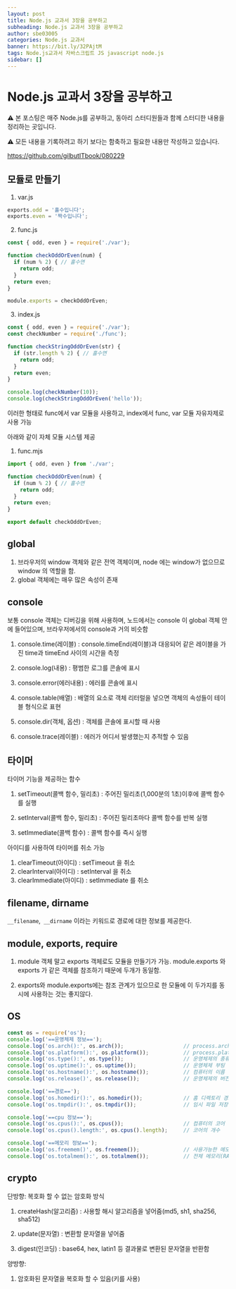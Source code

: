 ```yaml
---
layout: post
title: Node.js 교과서 3장을 공부하고
subheading: Node.js 교과서 3장을 공부하고
author: sbe03005
categories: Node.js 교과서
banner: https://bit.ly/32PAjtM
tags: Node.js교과서 자바스크립트 JS javascript node.js
sidebar: []
---
```


# Node.js 교과서 3장을 공부하고



⚠️ 본 포스팅은 매주 Node.js를 공부하고, 동아리 스터디원들과 함께 스터디한 내용을 정리하는 곳입니다.

⚠️ 모든 내용을 기록하려고 하기 보다는 함축하고 필요한 내용만 작성하고 있습니다.

https://github.com/gilbutITbook/080229



## 모듈로 만들기

1. var.js

```js
exports.odd = '홀수입니다';
exports.even = '짝수입니다';
```

2. func.js

```js
const { odd, even } = require('./var');

function checkOddOrEven(num) {
  if (num % 2) { // 홀수면
    return odd;
  }
  return even;
}

module.exports = checkOddOrEven;
```

3. index.js

```js
const { odd, even } = require('./var');
const checkNumber = require('./func');

function checkStringOddOrEven(str) {
  if (str.length % 2) { // 홀수면
    return odd;
  }
  return even;
}

console.log(checkNumber(10));
console.log(checkStringOddOrEven('hello'));
```



이러한 형태로 func에서 var 모듈을 사용하고, index에서 func, var 모듈 자유자제로 사용 가능



아래와 같이 자체 모듈 시스템 제공

1. func.mjs

```js
import { odd, even } from './var';

function checkOddOrEven(num) {
  if (num % 2) { // 홀수면
    return odd;
  }
  return even;
}

export default checkOddOrEven;
```





## global

1. 브라우저의 window 객체와 같은 전역 객체이며, node 에는 window가 없으므로 window 의 역할을 함.
2. global 객체에는 매우 많은 속성이 존재



## console

보통 console 객체는 디버깅을 위해 사용하며, 노드에서는 console 이 global 객체 안에 들어있으며, 브라우저에서의 console과 거의 비슷함

1. console.time(레이블) : console.timeEnd(레이블)과 대응되어 같은 레이블을 가진 time과 timeEnd 사이의 시간을 측정

2. console.log(내용) : 평범한 로그를 콘솔에 표시

3. console.error(에러내용) : 에러를 콘솔에 표시

4. console.table(배열) : 배열의 요소로 객체 리터럴을 넣으면 객체의 속성들이 테이블 형식으로 표현

5. console.dir(객체, 옵션) : 객체를 콘솔에 표시할 때 사용

6. console.trace(레이블) : 에러가 어디서 발생했는지 추적할 수 있음



## 타이머

타이머 기능을 제공하는 함수

1. setTimeout(콜백 함수, 밀리초) : 주어진 밀리초(1,000분의 1초)이후에 콜백 함수를 실행

2. setInterval(콜백 함수, 밀리초) : 주어진 밀리초마다 콜백 함수를 반복 실행

3. setImmediate(콜백 함수) : 콜백 함수를 즉시 실행

   

아이디를 사용하여 타이머를 취소 가능

1. clearTimeout(아이디) : setTimeout 을 취소
2. clearInterval(아이디) : setInterval 을 취소
3. clearImmediate(아이디) : setImmediate 를 취소



## filename, dirname

`__filename`,` __dirname` 이라는 키워드로 경로에 대한 정보를 제공한다.



## module, exports, require

1. module 객체 말고 exports 객체로도 모듈을 만들기가 가능. module.exports 와 exports 가 같은 객체를 참조하기 때문에 두개가 동일함. 

2. exports와 module.exports에는 참조 관계가 있으므로 한 모듈에 이 두가지를 동시에 사용하는 것는 좋지않다.



## OS

```js
const os = require('os');
console.log('==운영체제 정보==');
console.log('os.arch():', os.arch());                   // process.arch와 동일
console.log('os.platform():', os.platform());           // process.platform과 동일
console.log('os.type():', os.type());                   // 운영체제의 종류
console.log('os.uptime():', os.uptime());               // 운영체제 부팅 이후 흐른 시간(초)
console.log('os.hostname():', os.hostname());           // 컴퓨터의 이름
console.log('os.release()', os.release());              // 운영체제의 버전

console.log('==경로==');
console.log('os.homedir():', os.homedir());             // 홈 디렉토리 경로
console.log('os.tmpdir():', os.tmpdir());               // 임시 파일 저장 경로

console.log('==cpu 정보==');
console.log('os.cpus():', os.cpus());                   // 컴퓨터의 코어 정보
console.log('os.cpus().length:', os.cpus().length);     // 코어의 개수

console.log('==메모리 정보==');
console.log('os.freemem()', os.freemem());              // 사용가능한 메모리(RAM)
console.log('os.totalmem():', os.totalmem());           // 전체 메모리(RAM)
```



## crypto

단방향: 복호화 할 수 없는 암호화 방식

1. createHash(알고리즘) : 사용할 해시 알고리즘을 넣어줌(md5, sh1, sha256, sha512)

2. update(문자열) : 변환할 문자열을 넣어줌

3. digest(인코딩) : base64, hex, latin1 등 결과물로 변환된 문자열을 반환함

양방향: 

1. 암호화된 문자열을 복호화 할 수 있음(키를 사용)
